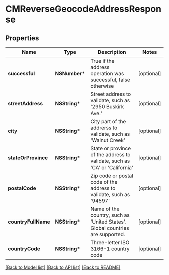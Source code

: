 # CMReverseGeocodeAddressResponse

## Properties
Name | Type | Description | Notes
------------ | ------------- | ------------- | -------------
**successful** | **NSNumber*** | True if the address operation was successful, false otherwise | [optional] 
**streetAddress** | **NSString*** | Street address to validate, such as &#39;2950 Buskirk Ave.&#39; | [optional] 
**city** | **NSString*** | City part of the addrerss to validate, such as &#39;Walnut Creek&#39; | [optional] 
**stateOrProvince** | **NSString*** | State or province of the address to validate, such as &#39;CA&#39; or &#39;California&#39; | [optional] 
**postalCode** | **NSString*** | Zip code or postal code of the address to validate, such as &#39;94597&#39; | [optional] 
**countryFullName** | **NSString*** | Name of the country, such as &#39;United States&#39;.  Global countries are supported. | [optional] 
**countryCode** | **NSString*** | Three-letter ISO 3166-1 country code | [optional] 

[[Back to Model list]](../README.md#documentation-for-models) [[Back to API list]](../README.md#documentation-for-api-endpoints) [[Back to README]](../README.md)


